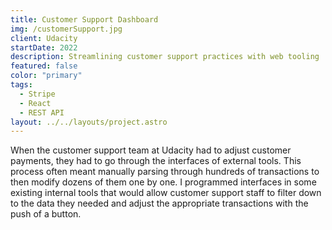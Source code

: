 ```yaml
---
title: Customer Support Dashboard
img: /customerSupport.jpg
client: Udacity
startDate: 2022
description: Streamlining customer support practices with web tooling
featured: false
color: "primary"
tags:
  - Stripe
  - React
  - REST API
layout: ../../layouts/project.astro
---
```

When the customer support team at Udacity had to adjust customer payments, they had to go through the interfaces of external tools. This process often meant manually parsing through hundreds of transactions to then modify dozens of them one by one. I programmed interfaces in some existing internal tools that would allow customer support staff to filter down to the data they needed and adjust the appropriate transactions with the push of a button.